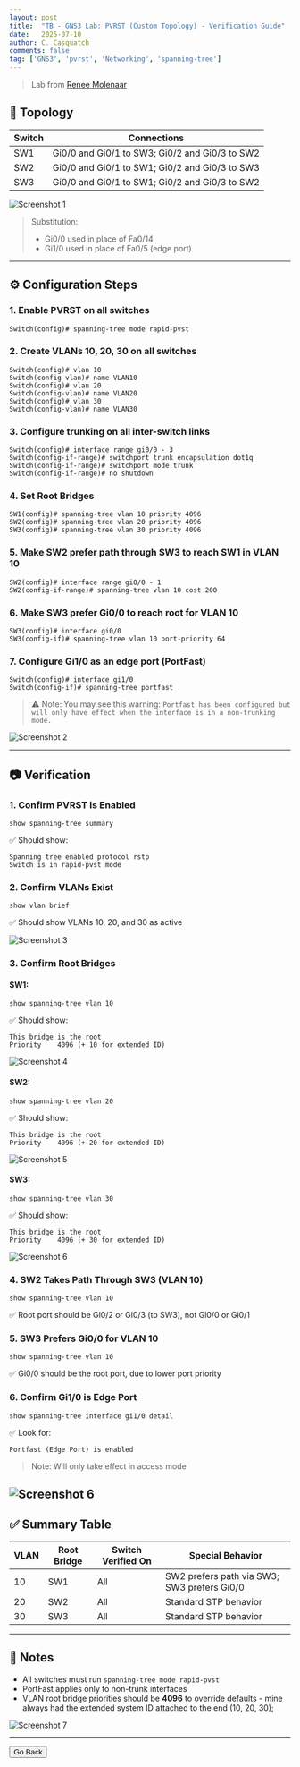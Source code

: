 ```yaml
---
layout: post
title:  "TB - GNS3 Lab: PVRST (Custom Topology) - Verification Guide"
date:   2025-07-10
author: C. Casquatch
comments: false
tag: ['GNS3', 'pvrst', 'Networking', 'spanning-tree']
---
```


> Lab from [Renee Molenaar](https://gns3vault.com/switching/pvrst-per-vlan-rapid-spanning-tree)


## 🧱 Topology

| Switch | Connections                                    |
| ------ | ---------------------------------------------- |
| SW1    | Gi0/0 and Gi0/1 to SW3; Gi0/2 and Gi0/3 to SW2 |
| SW2    | Gi0/0 and Gi0/1 to SW1; Gi0/2 and Gi0/3 to SW3 |
| SW3    | Gi0/0 and Gi0/1 to SW1; Gi0/2 and Gi0/3 to SW2 |

![Screenshot 1](/assets/images/GNS3/PVRST/topology.png)

> Substitution:
>
> - Gi0/0 used in place of Fa0/14
> - Gi1/0 used in place of Fa0/5 (edge port)

---

## ⚙️ Configuration Steps

### 1. Enable PVRST on all switches

```
Switch(config)# spanning-tree mode rapid-pvst
```

### 2. Create VLANs 10, 20, 30 on all switches

```
Switch(config)# vlan 10
Switch(config-vlan)# name VLAN10
Switch(config)# vlan 20
Switch(config-vlan)# name VLAN20
Switch(config)# vlan 30
Switch(config-vlan)# name VLAN30
```

### 3. Configure trunking on all inter-switch links

```
Switch(config)# interface range gi0/0 - 3
Switch(config-if-range)# switchport trunk encapsulation dot1q
Switch(config-if-range)# switchport mode trunk
Switch(config-if-range)# no shutdown
```

### 4. Set Root Bridges

```
SW1(config)# spanning-tree vlan 10 priority 4096
SW2(config)# spanning-tree vlan 20 priority 4096
SW3(config)# spanning-tree vlan 30 priority 4096
```

### 5. Make SW2 prefer path through SW3 to reach SW1 in VLAN 10

```
SW2(config)# interface range gi0/0 - 1
SW2(config-if-range)# spanning-tree vlan 10 cost 200
```

### 6. Make SW3 prefer Gi0/0 to reach root for VLAN 10

```
SW3(config)# interface gi0/0
SW3(config-if)# spanning-tree vlan 10 port-priority 64
```

### 7. Configure Gi1/0 as an edge port (PortFast)

```
Switch(config)# interface gi1/0
Switch(config-if)# spanning-tree portfast
```

> ⚠️ Note: You may see this warning:
> `Portfast has been configured but will only have effect when the interface is in a non-trunking mode.`

![Screenshot 2](/assets/images/GNS3/PVRST/f05enabled.png)

---

## 📷 Verification

### 1. Confirm PVRST is Enabled

```
show spanning-tree summary
```

✅ Should show:

```
Spanning tree enabled protocol rstp
Switch is in rapid-pvst mode
```

### 2. Confirm VLANs Exist

```
show vlan brief
```

✅ Should show VLANs 10, 20, and 30 as active

![Screenshot 3](/assets/images/GNS3/PVRST/showvlanbrief.png)

### 3. Confirm Root Bridges

#### SW1:

```
show spanning-tree vlan 10
```

✅ Should show:

```
This bridge is the root
Priority    4096 (+ 10 for extended ID)
```

![Screenshot 4](/assets/images/GNS3/PVRST/sw1.png)

#### SW2:

```
show spanning-tree vlan 20
```

✅ Should show:

```
This bridge is the root
Priority    4096 (+ 20 for extended ID)
```

![Screenshot 5](/assets/images/GNS3/PVRST/sw2.png)

#### SW3:

```
show spanning-tree vlan 30
```

✅ Should show:

```
This bridge is the root
Priority    4096 (+ 30 for extended ID)
```

![Screenshot 6](/assets/images/GNS3/PVRST/sw3.png)


### 4. SW2 Takes Path Through SW3 (VLAN 10)

```
show spanning-tree vlan 10
```

✅ Root port should be Gi0/2 or Gi0/3 (to SW3), not Gi0/0 or Gi0/1

### 5. SW3 Prefers Gi0/0 for VLAN 10

```
show spanning-tree vlan 10
```

✅ Gi0/0 should be the root port, due to lower port priority

### 6. Confirm Gi1/0 is Edge Port

```
show spanning-tree interface gi1/0 detail
```

✅ Look for:

```
Portfast (Edge Port) is enabled
```

> Note: Will only take effect in access mode

![Screenshot 6](/assets/images/GNS3/PVRST/f05error.png)
---

## ✅ Summary Table

| VLAN | Root Bridge | Switch Verified On | Special Behavior                            |
| ---- | ----------- | ------------------ | ------------------------------------------- |
| 10   | SW1         | All                | SW2 prefers path via SW3; SW3 prefers Gi0/0 |
| 20   | SW2         | All                | Standard STP behavior                       |
| 30   | SW3         | All                | Standard STP behavior                       |

---

## 📝 Notes

- All switches must run `spanning-tree mode rapid-pvst`
- PortFast applies only to non-trunk interfaces
- VLAN root bridge priorities should be **4096** to override defaults - mine always had the extended system ID attached to the end (10, 20, 30);

![Screenshot 7](/assets/images/GNS3/PVRST/4106.png)

---

<button onclick="history.back()">Go Back</button>
